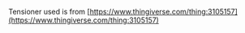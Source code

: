 Tensioner used is from [https://www.thingiverse.com/thing:3105157](https://www.thingiverse.com/thing:3105157)
